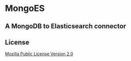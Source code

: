 # MongoES

## A MongoDB to Elasticsearch connector


## License
[Mozilla Public License Version 2.0](https://www.mozilla.org/en-US/MPL/2.0/)
